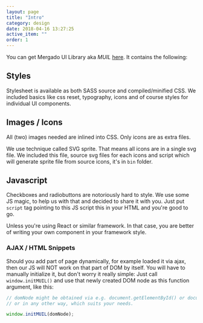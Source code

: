 ```yaml
---
layout: page
title: "Intro"
category: design
date: 2018-04-16 13:27:25
active_item: ""
order: 1
---
```


You can get Mergado UI Library aka *MUIL* [here](https://github.com/mergado/mergado-ui-library). It contains the following:

## Styles

Stylesheet is available as both SASS source and compiled/minified CSS.
We included basics like css reset, typography, icons and of course styles for individual UI components.

## Images / Icons

All (two) images needed are inlined into CSS. Only icons are as extra files.

We use technique called SVG sprite. That means all icons are in a single svg file. We included this file, source svg files for each icons and script which will generate sprite file from source icons, it's in `bin` folder.

## Javascript

Checkboxes and radiobuttons are notoriously hard to style.
We use some JS magic, to help us with that and decided to share it with you.
Just put `script` tag pointing to this JS script this in your HTML and you're good to go.

Unless you're using React or similar framework. In that case, you are better of writing your own component in your framework style.

### AJAX / HTML Snippets

Should you add part of page dynamically, for example loaded it via ajax, then our JS will NOT work on that part of DOM by itself. You will have to manually initialize it, but don't worry it really simple: Just call `window.initMUIL()` and use that newly created DOM node as this function argument, like this:

```js
// domNode might be obtained via e.g. document.getElementById() or document.querySelector()
// or in any other way, which suits your needs.

window.initMUIL(domNode);
```
